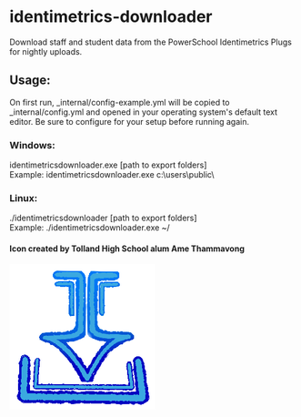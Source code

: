 # identimetrics-downloader
Download staff and student data from the PowerSchool Identimetrics Plugs for nightly uploads.

## Usage:

On first run, _internal/config-example.yml will be copied to _internal/config.yml and opened in your operating system's default text editor. Be sure to configure for your setup before running again.

### Windows:
identimetricsdownloader.exe [path to export folders]  
Example: identimetricsdownloader.exe c:\users\public\

### Linux:
./identimetricsdownloader [path to export folders]  
Example: ./identimetricsdownloader.exe ~/

#### Icon created by Tolland High School alum Ame Thammavong
![image info](./identimetrics_downloader/icon/identimetricsdownloader.png)